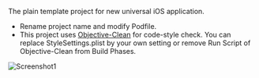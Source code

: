 The plain template project for new universal iOS application.

- Rename project name and modify Podfile.
- This project uses [Objective-Clean](http://objclean.com/) for code-style check. You can replace StyleSettings.plist by your own setting or remove Run Script of Objective-Clean from Build Phases.


![Screenshot1](https://dl.dropboxusercontent.com/u/339699/github/iOS_PLAIN.png)
